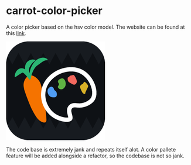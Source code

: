 # carrot-color-picker
 A color picker based on the hsv color model. The website can be found at this [link](https://taseena09.github.io/carrot-color-picker/).
 
![Icon of the app](https://github.com/TaseenA09/carrot-color-picker/blob/main/icons/icon.png)

 The code base is extremely jank and repeats itself alot. A color pallete feature will be added alongside a refactor, so the codebase is not so jank.